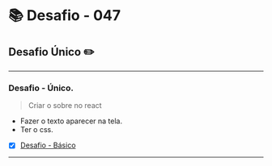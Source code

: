 # :books: Desafio - 047

## Desafio Único :pencil2:

---

### Desafio - Único.

> Criar o sobre no react

- Fazer o texto aparecer na tela.
- Ter o css.

- [x] [Desafio - Básico](https://github.com/milafrn/jogo-da-velha/commit/285c43a353bf2166dae1082590f8e36287e72a5f)

---